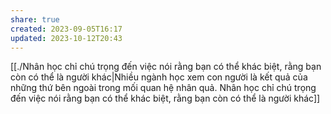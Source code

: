 ```yaml
---
share: true
created: 2023-09-05T16:17
updated: 2023-10-12T20:43
---
```

[[./Nhân học chỉ chú trọng đến việc nói rằng bạn có thể khác biệt, rằng bạn còn có thể là người khác|Nhiều ngành học xem con người là kết quả của những thứ bên ngoài trong mối quan hệ nhân quả. Nhân học chỉ chú trọng đến việc nói rằng bạn có thể khác biệt, rằng bạn còn có thể là người khác]] 
